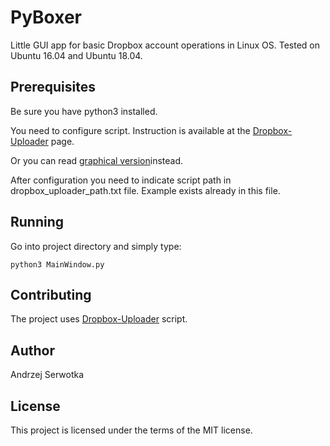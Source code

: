 # PyBoxer

Little GUI app for basic Dropbox account operations in Linux OS. Tested on Ubuntu 16.04 and Ubuntu 18.04.

## Prerequisites

Be sure you have python3 installed.

You need to configure script. Instruction is available at the [Dropbox-Uploader](Dropbox-Uploader) page.

Or you can read [graphical version](http://raspi.tv/2013/how-to-use-dropbox-with-raspberry-pi)instead.

After configuration you need to indicate script path in dropbox_uploader_path.txt file. Example exists already in this file.

## Running

Go into project directory and simply type:

```
python3 MainWindow.py
```

## Contributing

The project uses [Dropbox-Uploader](https://github.com/andreafabrizi/Dropbox-Uploader) script.

## Author

Andrzej Serwotka

## License

This project is licensed under the terms of the MIT license.
